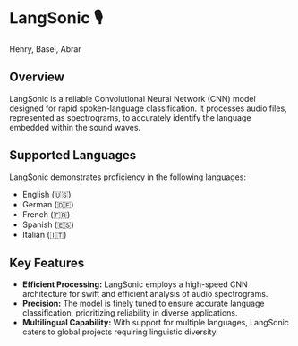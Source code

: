 # LangSonic 🎙️

Henry, Basel, Abrar

## Overview

LangSonic is a reliable Convolutional Neural Network (CNN) model designed for rapid spoken-language classification. It processes audio files, represented as spectrograms, to accurately identify the language embedded within the sound waves.

## Supported Languages

LangSonic demonstrates proficiency in the following languages:

- English (🇺🇸)
- German (🇩🇪)
- French (🇫🇷)
- Spanish (🇪🇸)
- Italian (🇮🇹)

## Key Features

- **Efficient Processing:** LangSonic employs a high-speed CNN architecture for swift and efficient analysis of audio spectrograms.
- **Precision:** The model is finely tuned to ensure accurate language classification, prioritizing reliability in diverse applications.
- **Multilingual Capability:** With support for multiple languages, LangSonic caters to global projects requiring linguistic diversity.
